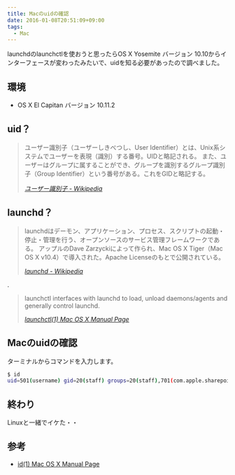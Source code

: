 ```yaml
---
title: Macのuidの確認
date: 2016-01-08T20:51:09+09:00
tags:
  - Mac
---
```

launchdのlaunchctlを使おうと思ったらOS X Yosemite バージョン 10.10からインターフェースが変わったみたいで、uidを知る必要があったので調べました。

<!-- more -->

## 環境

* OS X El Capitan バージョン 10.11.2

## uid？

> ユーザー識別子（ユーザーしきべつし、User Identifier）とは、Unix系システムでユーザーを表現（識別）する番号。UIDと略記される。
また、ユーザーはグループに属することができ、グループを識別するグループ識別子（Group Identifier）という番号がある。これをGIDと略記する。
>
> <cite>[ユーザー識別子 - Wikipedia](https://ja.wikipedia.org/wiki/ユーザー識別子)</cite>

## launchd？

> launchdはデーモン、アプリケーション、プロセス、スクリプトの起動・停止・管理を行う、オープンソースのサービス管理フレームワークである。
アップルのDave Zarzyckiによって作られ、Mac OS X Tiger（Mac OS X v10.4）で導入された。Apache Licenseのもとで公開されている。
>
> <cite>[launchd - Wikipedia](https://ja.wikipedia.org/wiki/Launchd)</cite>

 .

> launchctl interfaces with launchd to load, unload daemons/agents and generally control launchd.
>
> <cite>[launchctl(1) Mac OS X Manual Page](https://developer.apple.com/library/mac/documentation/Darwin/Reference/ManPages/man1/launchctl.1.html)</cite>

## Macのuidの確認

ターミナルからコマンドを入力します。

``` bash
$ id
uid=501(username) gid=20(staff) groups=20(staff),701(com.apple.sharepoint.group.1),12(everyone),61(localaccounts),79(_appserverusr),80(admin),81(_appserveradm),98(_lpadmin),33(_appstore),100(_lpoperator),204(_developer),395(com.apple.access_ftp),398(com.apple.access_screensharing),399(com.apple.access_ssh)
```

## 終わり

Linuxと一緒でイケた・・

## 参考

* [id(1) Mac OS X Manual Page](https://developer.apple.com/library/mac/documentation/Darwin/Reference/ManPages/man1/id.1.html)
